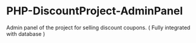 # PHP-DiscountProject-AdminPanel
 Admin panel of the project for selling discount coupons. ( Fully integrated with database )
